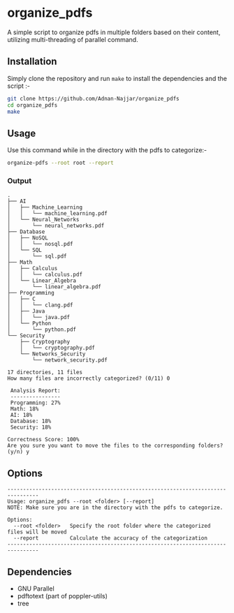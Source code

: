 # organize_pdfs
A simple script to organize pdfs in multiple folders based on their content, utilizing multi-threading of parallel command.

## Installation

Simply clone the repository and run `make` to install the dependencies and the script :-

```bash
git clone https://github.com/Adnan-Najjar/organize_pdfs
cd organize_pdfs
make
```

## Usage

Use this command while in the directory with the pdfs to categorize:-

```bash
organize-pdfs --root root --report
```

### Output
```
.
├── AI
│   ├── Machine_Learning
│   │   └── machine_learning.pdf
│   └── Neural_Networks
│       └── neural_networks.pdf
├── Database
│   ├── NoSQL
│   │   └── nosql.pdf
│   └── SQL
│       └── sql.pdf
├── Math
│   ├── Calculus
│   │   └── calculus.pdf
│   └── Linear_Algebra
│       └── linear_algebra.pdf
├── Programming
│   ├── C
│   │   └── clang.pdf
│   ├── Java
│   │   └── java.pdf
│   └── Python
│       └── python.pdf
└── Security
    ├── Cryptography
    │   └── cryptography.pdf
    └── Networks_Security
        └── network_security.pdf

17 directories, 11 files
How many files are incorrectly categorized? (0/11) 0

 Analysis Report:
 ----------------
 Programming: 27%
 Math: 18%
 AI: 18%
 Database: 18%
 Security: 18%

Correctness Score: 100%
Are you sure you want to move the files to the corresponding folders? (y/n) y
```

## Options

```
--------------------------------------------------------------------------------
Usage: organize_pdfs --root <folder> [--report]
NOTE: Make sure you are in the directory with the pdfs to categorize.

Options:
  --root <folder>   Specify the root folder where the categorized files will be moved
  --report          Calculate the accuracy of the categorization
--------------------------------------------------------------------------------
```

## Dependencies

- GNU Parallel
- pdftotext (part of poppler-utils)
- tree
